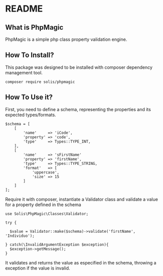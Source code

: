 # README

## What is PhpMagic
PhpMagic is a simple php class property validation engine.

## How To Install?
This package was designed to be installed with composer dependency management tool.

```
composer require solis/phpmagic
``` 

## How To Use it?
First, you need to define a schema, representing the properties and its expected types/formats. 

```
$schema = [
    [
        'name'     => 'iCode',  
        'property' => 'code',
        'type'     => Types::TYPE_INT,
    ],
    [
        'name'     => 'sFirstName'
        'property' => 'firstName',
        'type'     => Types::TYPE_STRING,
        'format'   => [
            'uppercase', 
            'size' => 15
        ]
    ]
];
```

Require it with composer, instantiate a Validator class and validate a value for a property defined in the schema

```
use Solis\PhpMagic\Classes\Validator;

try {

  $value = Validator::make($schema)->validate('firstName', 'Individuo');

} catch(\InvalidArgumentException $exception){
  $exception->getMessage();  
}
```

It validates and returns the value as especified in the schema, throwing a exception if the value is invalid.
